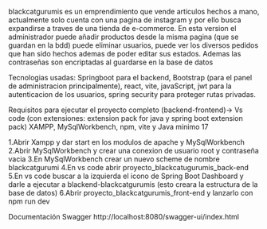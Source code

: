 blackcatgurumis es un emprendimiento que vende articulos hechos a mano, actualmente solo cuenta con una pagina de instagram y por ello busca expandirse a traves de una tienda de e-commerce. En esta version el administrador puede añadir productos desde la misma pagina (que se guardan en la bdd) puede eliminar usuarios, puede ver los diversos pedidos que han sido hechos ademas de poder editar sus estados. Ademas las contraseñas son encriptadas al guardarse en la base de datos

Tecnologias usadas: Springboot para el backend, Bootstrap (para el panel de administracion principalmente), react, vite, javaScript, jwt para la autenticacion de los usuarios, spring security para proteger rutas privadas.

Requisitos para ejecutar el proyecto completo (backend-frontend)-> Vs code (con extensiones: extension pack for java y spring boot extension pack) XAMPP, MySqlWorkbench, npm, vite y Java minimo 17

1.Abrir Xampp y dar start en los modulos de apache y MySqlWorkbench
2.Abrir MySqlWorkbench y crear una conexion de usuario root y contraseña vacia
3.En MySqlWorkbench crear un nuevo scheme de nombre blackcatgurumi
4.En vs code abrir proyecto_blackcatugurumis_back-end 
5.En vs code buscar a la izquierda el icono de Spring Boot Dashboard y darle a ejecutar a blackend-blackcatgurumis (esto creara la estructura de la base de datos)
6.Abrir proyecto_blackcatgurumis_front-end y lanzarlo con npm run dev

Documentación Swagger
http://localhost:8080/swagger-ui/index.html
